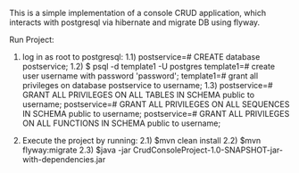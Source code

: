This is a simple implementation of a console CRUD application, which
interacts with postgresql via hibernate and migrate DB using flyway.

Run Project:
1) log in as root to postgresql:
     1.1) postservice=#  CREATE database postservice;
     1.2) $ psql -d template1 -U postgres
          template1=# create user username with password 'password';
          template1=# grant all privileges on database postservice to username;
     1.3) postservice=# GRANT ALL PRIVILEGES ON ALL TABLES IN SCHEMA public to username;
          postservice=# GRANT ALL PRIVILEGES ON ALL SEQUENCES IN SCHEMA public to username;
          postservice=# GRANT ALL PRIVILEGES ON ALL FUNCTIONS IN SCHEMA public to username;


2)   Execute the project by running:
     2.1) $mvn clean install
     2.2) $mvn flyway:migrate
     2.3) $java -jar CrudConsoleProject-1.0-SNAPSHOT-jar-with-dependencies.jar

